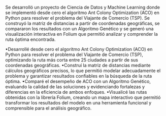 Se desarrolló un proyecto de Ciencia de Datos y Machine Learning donde se implementó desde cero el algoritmo Ant Colony Optimization (ACO) en Python para resolver el problema del Viajante de Comercio (TSP). Se construyó la matriz de distancias a partir de coordenadas geográficas, se compararon los resultados con un Algoritmo Genético y se generó una visualización interactiva en Folium que permitió analizar y comprender la ruta óptima encontrada.

•Desarrollé desde cero el algoritmo Ant Colony Optimization (ACO) en Python para resolver el problema del Viajante de Comercio (TSP), optimizando la ruta más corta entre 25 ciudades a partir de sus coordenadas geográficas.
•Construí la matriz de distancias mediante cálculos geográficos precisos, lo que permitió modelar adecuadamente el problema y garantizar resultados confiables en la búsqueda de la ruta óptima.
•Comparé el desempeño de ACO con un Algoritmo Genético, evaluando la calidad de las soluciones y evidenciando fortalezas y diferencias en la eficiencia de ambos enfoques.
•Visualicé las rutas obtenidas con la librería Folium, creando un mapa interactivo que permitió transformar los resultados del modelo en una herramienta funcional y comprensible para el análisis geográfico.

